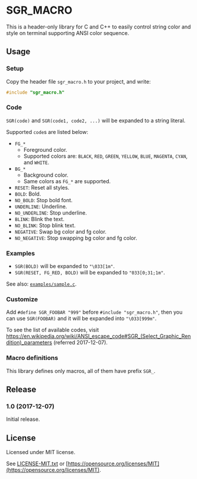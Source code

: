 # SGR\_MACRO

This is a header-only library for C and C++ to easily control string color and style on terminal supporting ANSI color sequence.

## Usage

### Setup

Copy the header file `sgr_macro.h` to your project, and write:

```c
#include "sgr_macro.h"
```

### Code

`SGR(code)` and `SGR(code1, code2, ...)` will be expanded to a string literal.

Supported `code`s are listed below:

  * `FG_*`
      + Foreground color.
      + Supported colors are: `BLACK`, `RED`, `GREEN`, `YELLOW`, `BLUE`, `MAGENTA`, `CYAN`, and `WHITE`.
  * `BG_*`
      + Background color.
      + Same colors as `FG_*` are supported.
  * `RESET`: Reset all styles.
  * `BOLD`: Bold.
  * `NO_BOLD`: Stop bold font.
  * `UNDERLINE`: Underline.
  * `NO_UNDERLINE`: Stop underline.
  * `BLINK`: Blink the text.
  * `NO_BLINK`: Stop blink text.
  * `NEGATIVE`: Swap bg color and fg color.
  * `NO_NEGATIVE`: Stop swapping bg color and fg color.

### Examples

  * `SGR(BOLD)` will be expanded to `"\033[1m"`.
  * `SGR(RESET, FG_RED, BOLD)` will be expanded to `"033[0;31;1m"`.

See also: [`examples/sample.c`](examples/sample.c).

### Customize

Add `#define SGR_FOOBAR "999"` before `#include "sgr_macro.h"`, then you can use `SGR(FOOBAR)` and it will be expanded into `"\033[999m"`.

To see the list of available codes, visit <https://en.wikipedia.org/wiki/ANSI_escape_code#SGR_(Select_Graphic_Rendition)_parameters> (referred 2017-12-07).

### Macro definitions

This library defines only macros, all of them have prefix `SGR_`.

## Release

### 1.0 (2017-12-07)

Initial release.

## License

Licensed under MIT license.

See [LICENSE-MIT.txt](LICENSE-MIT.txt) or [https://opensource.org/licenses/MIT](https://opensource.org/licenses/MIT).

